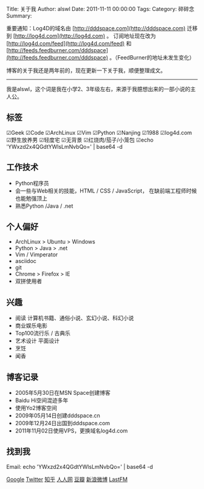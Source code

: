 Title: 关于我
Author: alswl
Date: 2011-11-11 00:00:00
Tags: 
Category: 碎碎念
Summary: 

重要通知：Log4D的域名由 [http://dddspace.com](http://dddspace.com) 迁移到
[http://log4d.com](http://log4d.com) 。 订阅地址现在改为
[http://log4d.com/feed](http://log4d.com/feed) 和
[http://feeds.feedburner.com/dddspace](http://feeds.feedburner.com/dddspace)
。（FeedBurner的地址未发生变化）

博客的关于我还是两年前的，现在更新一下关于我，顺便整理成文。

* * *

我是alswl，这个词是我在小学2、3年级左右，来源于我臆想出来的一部小说的主人公。

## 标签

☑Geek ☑Code ☑ArchLinux ☑Vim ☑Python ☑Nanjing ☑1988 ☑log4d.com ☑野生放养男 ☑轻度宅 ☑无背景
☑红烧肉/茄子/小笼包 ☑echo 'YWxzd2x4QGdtYWlsLmNvbQo=' | base64 -d

## 工作技术

  * Python程序员
  * 会一些与Web相关的技能，HTML / CSS / JavaScript， 在缺前端工程师时候也能勉强顶上
  * 熟悉Python /Java / .net

## 个人偏好

  * ArchLinux > Ubuntu > Windows
  * Python > Java > .net
  * Vim / Vimperator
  * asciidoc
  * git
  * Chrome > Firefox > IE
  * 双拼使用者

## 兴趣

  * 阅读 计算机书籍、通俗小说、玄幻小说、科幻小说
  * 商业娱乐电影
  * Top100流行乐 / 古典乐
  * 艺术设计 平面设计
  * 烹饪
  * 闻香

## 博客记录

  * 2005年5月30日在MSN Space创建博客
  * Baidu Hi空间混迹多年
  * 使用Yo2博客空间
  * 2009年05月14日创建dddspace.cn
  * 2009年12月24日出国到dddspace.com
  * 2011年11月02日使用VPS，更换域名log4d.com

## 找到我

Email: echo 'YWxzd2x4QGdtYWlsLmNvbQo=' | base64 -d

[Google](https://plus.google.com/113699049322300593030/posts?hl=zh_cn)
[Twitter](http://twitter.com/alswl/) [知乎](http://www.zhihu.com/people/alswl)
[人人网](http://renren.com/profile.do?id=222354387)
[豆瓣](http://www.douban.com/people/alswl/) [新浪微博](http://weibo.com/alswlx)
[LastFM](http://cn.last.fm/user/alswl)

